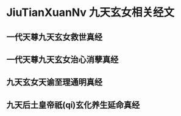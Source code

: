 # JiuTianXuanNv   九天玄女相关经文

## 一代天尊九天玄女救世真经

## 一代天尊九天玄女治心消孽真经

## 九天玄女天谕至理通明真经

## 九天后土皇帝祇(qí)玄化养生延命真经
